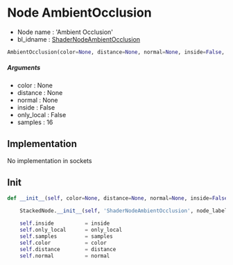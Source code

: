 # Node AmbientOcclusion

- Node name : 'Ambient Occlusion'
- bl_idname : [ShaderNodeAmbientOcclusion](https://docs.blender.org/api/current/bpy.types.{bl_idname}.html)


``` python
AmbientOcclusion(color=None, distance=None, normal=None, inside=False, only_local=False, samples=16, node_label=None, node_color=None)
```
##### Arguments

- color : None
- distance : None
- normal : None
- inside : False
- only_local : False
- samples : 16

## Implementation

No implementation in sockets

## Init

``` python
def __init__(self, color=None, distance=None, normal=None, inside=False, only_local=False, samples=16, node_label=None, node_color=None):

    StackedNode.__init__(self, 'ShaderNodeAmbientOcclusion', node_label=node_label, node_color=node_color)

    self.inside          = inside
    self.only_local      = only_local
    self.samples         = samples
    self.color           = color
    self.distance        = distance
    self.normal          = normal
```
